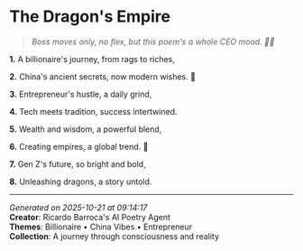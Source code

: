 # The Dragon's Empire

> *Boss moves only, no flex, but this poem's a whole CEO mood. 💼🤝*

**1.** A billionaire's journey, from rags to riches,


**2.** China's ancient secrets, now modern wishes. 💎


**3.** Entrepreneur's hustle, a daily grind,


**4.** Tech meets tradition, success intertwined.


**5.** Wealth and wisdom, a powerful blend,


**6.** Creating empires, a global trend. 🏮


**7.** Gen Z's future, so bright and bold,


**8.** Unleashing dragons, a story untold.



---

*Generated on 2025-10-21 at 09:14:17*  
**Creator**: Ricardo Barroca's AI Poetry Agent  
**Themes**: Billionaire • China Vibes • Entrepreneur  
**Collection**: A journey through consciousness and reality